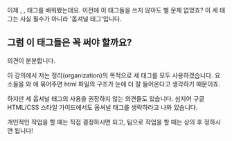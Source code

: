 이제 <html>, <head>, <body> 태그를 배워봤는데요. 이전에 이 태그들을 쓰지 않아도 별 문제 없었죠? 이 세 태그는 사실 필수가 아니라 '옵셔널 태그'입니다.

## 그럼 이 태그들은 꼭 써야 할까요?
  
의견이 분분합니다.

이 강의에서 저는 정리(organization)의 목적으로 세 태그를 모두 사용하겠습니다. 요소들을 <head>와 <body>에 묶어주면 html 파일의 구조가 눈에 더 잘 들어온다고 생각하기 때문이죠.

하지만 세 옵셔널 태그의 사용을 권장하지 않는 의견들도 있습니다. 심지어 구글 HTML/CSS 스타일 가이드에서도 옵셔널 태그를 생략하라고 나와 있습니다.

개인적인 작업을 할 때는 직접 결정하시면 되고, 팀으로 작업을 할 때는 상의 후 정하시면 됩니다!
